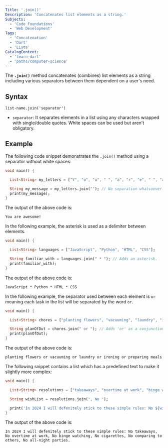 ```yaml
---
Title: '.join()' 
Description: 'Concatenates list elements as a string.'
Subjects:
  - 'Code Foundations'
  - 'Web Development'
Tags:
  - 'Concatenation'
  - 'Dart'
  - 'Lists'
CatalogContent:
  - 'learn-dart'
  - 'paths/computer-science'
---
```


The **`.join()`** method concatenates (combines) list elements as a string including various separators between them dependent on a user's need.

## Syntax

```pseudo
list-name.join('separator')
```
 - `separator`: It separates elements in a list using any characters wrapped with single/double quotes. White spaces can be used but aren't obligatory.

## Example

The following code snippet demonstrates the `.join()` method using a separator without white spaces:

```dart
void main() {

  List<String> my_letters = ["Y", "o", "u", " ", "a", "r", "e", " ", "a", "w", "e", "s", "o", "m", "e", "!"];

  String my_message = my_letters.join(""); // No separation whatsoever.
  print(my_message);
} 
```

The output of the above code is:

```shell
You are awesome!
```

In the following example, the asterisk is used as a delimiter between elements.

```dart
void main() {

  List<String> languages = ["JavaScript", "Python", "HTML", "CSS"];

  String familiar_with = languages.join(" * "); // Adds an asterisk.
  print(familiar_with);
} 
```

The output of the above code is:

```shell
JavaScript * Python * HTML * CSS
```

In the following example, the separator used between each element is `or` meaning each task in the list will be separated by the word `or`.

```dart
void main() {

  List<String> chores = ["planting flowers", "vacuuming", "laundry", "ironing", "preparing meals"];

  String planOfDut = chores.join(" or "); // Adds 'or' as a conjunction.
  print(planOfDut); 
}
```

The output of the above code is:

```shell
planting flowers or vacuuming or laundry or ironing or preparing meals
```

The following snippet contains a list which has a predefined text to make it slightly more complex:

```dart
void main() {

  List<String> resolutions = ["takeaways", "overtime at work", "binge watching", "cigarettes", "comparing to others", "all-night parties"];

  String wishList = resolutions.join(", No ");

  print('In 2024 I will defenitely stick to these simple rules: No ${wishList}.');
}
```

The output of the above code is:

```shell
In 2024 I will defenitely stick to these simple rules: No takeaways, No overtime at work, No binge watching, No cigarettes, No comparing to others, No all-night parties.
```